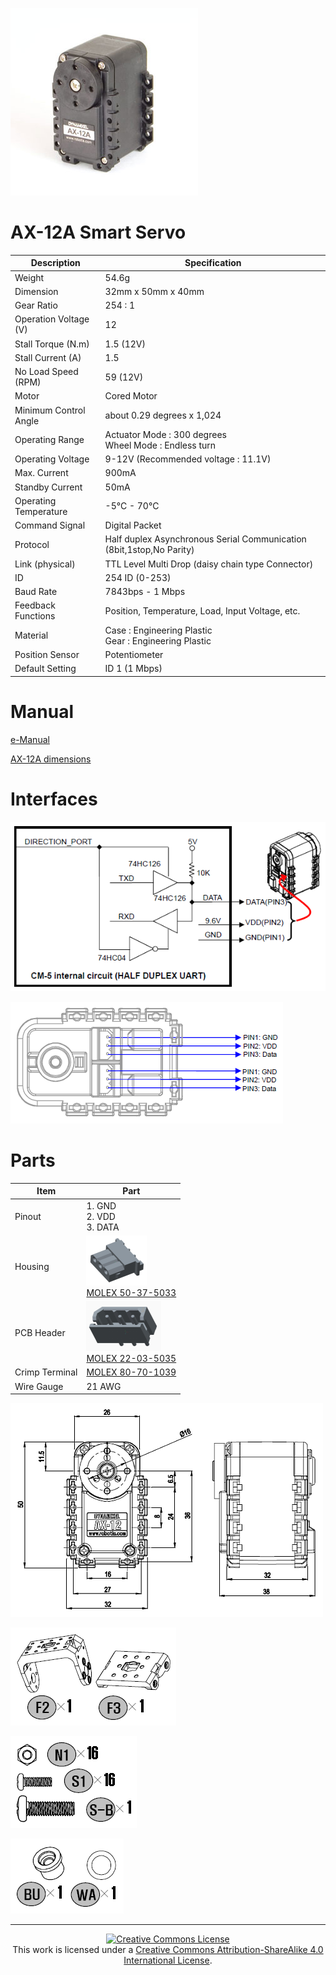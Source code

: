![](pics/AX-12.jpg)

# AX-12A Smart Servo

Description | Specification
---|---
Weight | 54.6g
Dimension | 32mm x 50mm x 40mm
Gear Ratio | 254 : 1
Operation Voltage (V) | 12
Stall Torque (N.m) | 1.5 (12V)
Stall Current (A) | 1.5
No Load Speed (RPM) | 59 (12V)
Motor | Cored Motor
Minimum Control Angle | about 0.29 degrees x 1,024
Operating Range | Actuator Mode : 300 degrees <br> Wheel Mode : Endless turn
Operating Voltage | 9-12V (Recommended voltage : 11.1V)
Max. Current | 900mA
Standby Current | 50mA
Operating Temperature | -5°C - 70°C
Command Signal | Digital Packet
Protocol | Half duplex Asynchronous Serial Communication (8bit,1stop,No Parity)
Link (physical) | TTL Level Multi Drop (daisy chain type Connector)
ID | 254 ID (0-253)
Baud Rate | 7843bps - 1 Mbps
Feedback Functions | Position, Temperature, Load, Input Voltage, etc.
Material | Case : Engineering Plastic <br> Gear : Engineering Plastic
Position Sensor | Potentiometer
Default Setting | ID 1 (1 Mbps)

# Manual

[e-Manual](http://emanual.robotis.com/docs/en/dxl/ax/ax-12a/)

[AX-12A dimensions](AX-12A.pdf)

# Interfaces

![](pics/ax_series_circuit.png)

![](pics/ax_series_pin.png)

# Parts

| Item | Part |
|---|---|
| Pinout | 1. GND <br> 2. VDD <br> 3. DATA |
| Housing | ![](pics/molex_50375033.png) <br> [MOLEX 50-37-5033](http://www.molex.com/molex/products/datasheet.jsp?part=active/0050375033_CRIMP_HOUSINGS.xml)|
| PCB Header | ![](pics/molex_22035035.png) <br> [MOLEX 22-03-5035](http://www.molex.com/molex/products/datasheet.jsp?part=active/0022035035_PCB_HEADERS.xml) |
| Crimp Terminal | [MOLEX 80-70-1039](http://www.molex.com/molex/products/datasheet.jsp?part=active/0008701039_CRIMP_TERMINALS.xml) |
| Wire Gauge | 21 AWG |

![](pics/AX-12-dimensions.png)

![](pics/AX-12-frames.png)

![](pics/AX-12-screws.png)

![](pics/AX-12-washers.png)

---

<p align="center">
	<a rel="license" href="http://creativecommons.org/licenses/by-sa/4.0/">
		<img alt="Creative Commons License"  src="https://i.creativecommons.org/l/by-sa/4.0/88x31.png" />
	</a>
	<br />This work is licensed under a <a rel="license" href="http://creativecommons.org/licenses/by-sa/4.0/">Creative Commons Attribution-ShareAlike 4.0 International License</a>.
</p>
